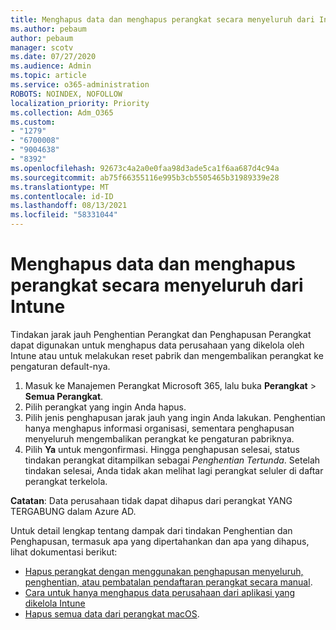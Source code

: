 ```yaml
---
title: Menghapus data dan menghapus perangkat secara menyeluruh dari Intune
ms.author: pebaum
author: pebaum
manager: scotv
ms.date: 07/27/2020
ms.audience: Admin
ms.topic: article
ms.service: o365-administration
ROBOTS: NOINDEX, NOFOLLOW
localization_priority: Priority
ms.collection: Adm_O365
ms.custom:
- "1279"
- "6700008"
- "9004638"
- "8392"
ms.openlocfilehash: 92673c4a2a0e0faa98d3ade5ca1f6aa687d4c94a
ms.sourcegitcommit: ab75f66355116e995b3cb5505465b31989339e28
ms.translationtype: MT
ms.contentlocale: id-ID
ms.lasthandoff: 08/13/2021
ms.locfileid: "58331044"
---
```

# <a name="removing-data-and-wiping-devices-from-intune"></a>Menghapus data dan menghapus perangkat secara menyeluruh dari Intune

Tindakan jarak jauh Penghentian Perangkat dan Penghapusan Perangkat dapat digunakan untuk menghapus data perusahaan yang dikelola oleh Intune atau untuk melakukan reset pabrik dan mengembalikan perangkat ke pengaturan default-nya.

1. Masuk ke Manajemen Perangkat Microsoft 365, lalu buka **Perangkat** > **Semua Perangkat**.
2. Pilih perangkat yang ingin Anda hapus.
3. Pilih jenis penghapusan jarak jauh yang ingin Anda lakukan. Penghentian hanya menghapus informasi organisasi, sementara penghapusan menyeluruh mengembalikan perangkat ke pengaturan pabriknya.
4. Pilih **Ya** untuk mengonfirmasi. Hingga penghapusan selesai, status tindakan perangkat ditampilkan sebagai *Penghentian Tertunda*.
    Setelah tindakan selesai, Anda tidak akan melihat lagi perangkat seluler di daftar perangkat terkelola.

**Catatan**: Data perusahaan tidak dapat dihapus dari perangkat YANG TERGABUNG dalam Azure AD. 

Untuk detail lengkap tentang dampak dari tindakan Penghentian dan Penghapusan, termasuk apa yang dipertahankan dan apa yang dihapus, lihat dokumentasi berikut:

- [Hapus perangkat dengan menggunakan penghapusan menyeluruh, penghentian, atau pembatalan pendaftaran perangkat secara manual](https://docs.microsoft.com/mem/intune/remote-actions/devices-wipe).
- [Cara untuk hanya menghapus data perusahaan dari aplikasi yang dikelola Intune](https://docs.microsoft.com/mem/intune/apps/apps-selective-wipe)
- [Hapus semua data dari perangkat macOS](https://docs.microsoft.com/mem/intune/remote-actions/device-erase).